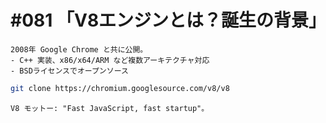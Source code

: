 # #081 「V8エンジンとは？誕生の背景」

```text
2008年 Google Chrome と共に公開。
- C++ 実装、x86/x64/ARM など複数アーキテクチャ対応
- BSDライセンスでオープンソース
```

```bash
git clone https://chromium.googlesource.com/v8/v8
```

```text
V8 モットー: "Fast JavaScript, fast startup"。
```
